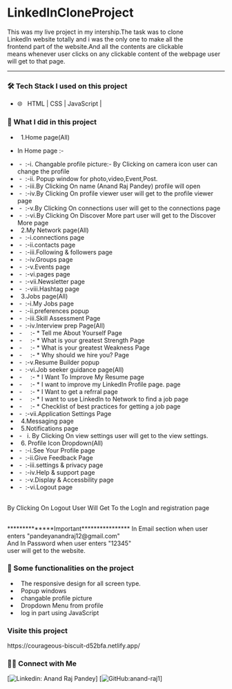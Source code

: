 # LinkedInCloneProject

This was my live project in my intership.The task was to clone <br>
LinkedIn website totally and i was the only one to make all the <br>
frontend part of the website.And all the contents are clickable <br>
means whenever user clicks on any clickable content of the webpage user <br>
will get to that page.


<hr>


<h3>🛠 Tech Stack I used on this project </h3>

- 🌐 &nbsp; HTML | CSS | JavaScript | 


<h3>🌱 What I did in this project </h3>

- &nbsp; 1.Home page(All)<br>
 * In Home page :-<br>
- &nbsp;- &nbsp;:-i. Changable profile picture:- By Clicking on camera icon user can change the profile
- &nbsp;- &nbsp;:-ii. Popup window for photo,video,Event,Post.
- &nbsp;- &nbsp;:-iii.By Clicking On name (Anand Raj Pandey) profile will open
- &nbsp;- &nbsp;:-iv.By Clicking On  profile viewer user will get to the profile viewer page
- &nbsp;- &nbsp;:-v.By Clicking On  connections user will get to the connections page
- &nbsp;- &nbsp;:-vi.By Clicking On  Discover More part user will get to the Discover More page<br>
- &nbsp; 2.My Network  page(All)<br>
- &nbsp;- &nbsp;:-i.connections page
- &nbsp;- &nbsp;:-ii.contacts page
- &nbsp;- &nbsp;:-iii.Following & followers page
- &nbsp;- &nbsp;:-iv.Groups page
- &nbsp;- &nbsp;:-v.Events page
- &nbsp;- &nbsp;:-vi.pages page
- &nbsp;- &nbsp;:-vii.Newsletter page
- &nbsp;- &nbsp;:-viii.Hashtag page<br>
- &nbsp; 3.Jobs page(All)<br>
- &nbsp;- &nbsp;:-i.My Jobs page
- &nbsp;- &nbsp;:-ii.preferences popup
- &nbsp;- &nbsp;:-iii.Skill Assessment Page
- &nbsp;- &nbsp;:-iv.Interview prep Page(All)<br>
- &nbsp;- &nbsp;&nbsp;&nbsp;&nbsp;:- * Tell me About Yourself Page
- &nbsp;- &nbsp;&nbsp;&nbsp;&nbsp;:- * What is your greatest Strength Page
- &nbsp;- &nbsp;&nbsp;&nbsp;&nbsp;:- * What is your greatest Weakness Page
- &nbsp;- &nbsp;&nbsp;&nbsp;&nbsp;:- * Why should we hire you? Page
- &nbsp;- &nbsp;:-v.Resume Builder popup<br>
- &nbsp;- &nbsp;:-vi.Job seeker guidance page(All)<br>
- &nbsp;- &nbsp;&nbsp;&nbsp;&nbsp;:- * I Want To Improve My Resume page
- &nbsp;- &nbsp;&nbsp;&nbsp;&nbsp;:- * I want to improve my LinkedIn Profile page. page
- &nbsp;- &nbsp;&nbsp;&nbsp;&nbsp;:- * I Want to get a refrral page
- &nbsp;- &nbsp;&nbsp;&nbsp;&nbsp;:- * I want to use LinkedIn to Network to find a job page
- &nbsp;- &nbsp;&nbsp;&nbsp;&nbsp;:- * Checklist of best practices for getting a job page<br>
- &nbsp;- &nbsp;:-vii.Application Settings Page<br>
- &nbsp; 4.Messaging page<br>
- &nbsp; 5.Notifications page<br>
- &nbsp;- &nbsp; i. By Clicking On view settings user will get to the view settings.<br>
- &nbsp; 6. Profile Icon Dropdown(All)<br>
- &nbsp;- &nbsp;:-i.See Your Profile page
- &nbsp;- &nbsp;:-ii.Give Feedback Page
- &nbsp;- &nbsp;:-iii.settings & privacy page
- &nbsp;- &nbsp;:-iv.Help & support page
- &nbsp;- &nbsp;:-v.Display & Accessbility page
- &nbsp;- &nbsp;:-vi.Logout page
<br><br>

By Clicking On Logout User Will Get To the LogIn and registration page

<br>
**************Important****************
In Email section when user enters "pandeyanandraj12@gmail.com" <br>
And In Password when user enters "12345"  <br>
user will get to the website.


<h3>🔧 Some functionalities on the project </h3>

-  &nbsp; The responsive design for all screen type.
-  &nbsp; Popup windows
-  &nbsp; changable profile picture 
-  &nbsp; Dropdown Menu from profile
-  &nbsp; log in part using JavaScript


<h3> Visite this project </h3>
https://courageous-biscuit-d52bfa.netlify.app/



<h3> 🤝🏻 Connect with Me </h3>

[![Linkedin: Anand Raj Pandey](www.linkedin.com/in/anand-raj-pandey-a0aa4b18b)]
[![GitHub:anand-raj1](https://github.com/anand-raj1)]












